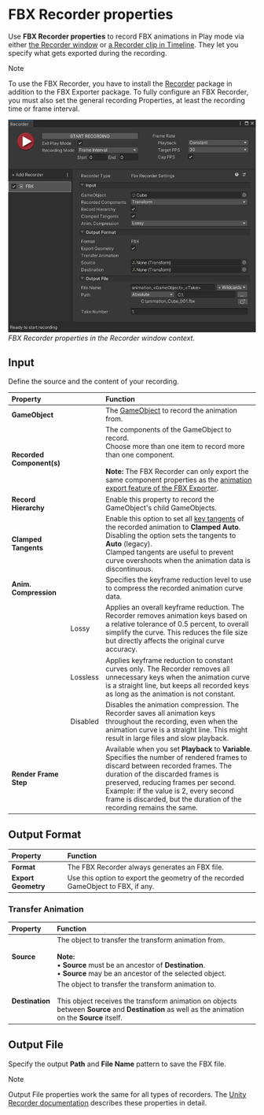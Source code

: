 # FBX Recorder properties

Use **FBX Recorder properties** to record FBX animations in Play mode via either [the Recorder window](record-in-play-mode-recorder-window.md) or [a Recorder clip in Timeline](record-in-play-mode-recorder-clip.md). They let you specify what gets exported during the recording.

>[!NOTE]
>To use the FBX Recorder, you have to install the [Recorder](https://docs.unity3d.com/Packages/com.unity.recorder@latest) package in addition to the FBX Exporter package. To fully configure an FBX Recorder, you must also set the general recording Properties, at least the recording time or frame interval.

![](images/FBXExporter_RecorderSettings.png)  
_FBX Recorder properties in the Recorder window context._

## Input

Define the source and the content of your recording.

| Property || Function |
| :--- | :--- | :--- |
| **GameObject** ||The [GameObject](https://docs.unity3d.com/Manual/class-GameObject.html) to record the animation from.|
| **Recorded Component(s)** ||The components of the GameObject to record.<br />Choose more than one item to record more than one component.<br /><br />**Note:** The FBX Recorder can only export the same component properties as the [animation export feature of the FBX Exporter](features-behaviors-exported-attributes.md#animation). |
| **Record Hierarchy** ||Enable this property to record the GameObject's child GameObjects.|
| **Clamped Tangents** || Enable this option to set all [key tangents](https://docs.unity3d.com/Manual/EditingCurves.html) of the recorded animation to **Clamped Auto**. Disabling the option sets the tangents to **Auto** (legacy).<br />Clamped tangents are useful to prevent curve overshoots when the animation data is discontinuous. |
| **Anim. Compression** || Specifies the keyframe reduction level to use to compress the recorded animation curve data. |
| | Lossy | Applies an overall keyframe reduction. The Recorder removes animation keys based on a relative tolerance of 0.5 percent, to overall simplify the curve. This reduces the file size but directly affects the original curve accuracy. |
| | Lossless | Applies keyframe reduction to constant curves only. The Recorder removes all unnecessary keys when the animation curve is a straight line, but keeps all recorded keys as long as the animation is not constant. |
| | Disabled | Disables the animation compression. The Recorder saves all animation keys throughout the recording, even when the animation curve is a straight line. This might result in large files and slow playback. |
| **Render Frame Step** || Available when you set **Playback** to **Variable**. Specifies the number of rendered frames to discard between recorded frames. The duration of the discarded frames is preserved, reducing frames per second. Example: if the value is 2, every second frame is discarded, but the duration of the recording remains the same. |

## Output Format

| Property | Function |
| :--- | :--- |
| **Format** | The FBX Recorder always generates an FBX file. |
| **Export Geometry** | Use this option to export the geometry of the recorded GameObject to FBX, if any. |

### Transfer Animation

| Property | Function |
| :--- | :--- |
| **Source** | The object to transfer the transform animation from. <br/><br/>**Note:**<br/>• **Source** must be an ancestor of **Destination**.<br/>• **Source** may be an ancestor of the selected object. |
| **Destination** | The object to transfer the transform animation to.<br/><br/>This object receives the transform animation on objects between **Source** and **Destination** as well as the animation on the **Source** itself. |

## Output File

Specify the output **Path** and **File Name** pattern to save the FBX file.

>[!NOTE]
>Output File properties work the same for all types of recorders. The [Unity Recorder documentation](https://docs.unity3d.com/Packages/com.unity.recorder@latest/index.html) describes these properties in detail.
